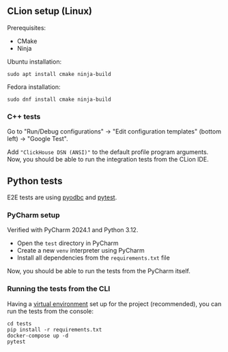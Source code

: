 ## CLion setup (Linux)

Prerequisites:

- CMake
- Ninja

Ubuntu installation:

```
sudo apt install cmake ninja-build
```

Fedora installation:

```
sudo dnf install cmake ninja-build
```

### C++ tests

Go to "Run/Debug configurations" -> "Edit configuration templates" (bottom left) -> "Google Test". 

Add `"ClickHouse DSN (ANSI)"` to the default profile program arguments. Now, you should be able to run the integration tests from the CLion IDE.


## Python tests

E2E tests are using [pyodbc](https://pypi.org/project/pyodbc/) and [pytest](https://docs.pytest.org/en/latest/index.html).

### PyCharm setup

Verified with PyCharm 2024.1 and Python 3.12.

* Open the `test` directory in PyCharm
* Create a new `venv` interpreter using PyCharm
* Install all dependencies from the `requirements.txt` file

Now, you should be able to run the tests from the PyCharm itself.

### Running the tests from the CLI

Having a [virtual environment](https://docs.python.org/3/library/venv.html) set up for the project (recommended), you can run the tests from the console:

```
cd tests
pip install -r requirements.txt
docker-compose up -d
pytest
```
